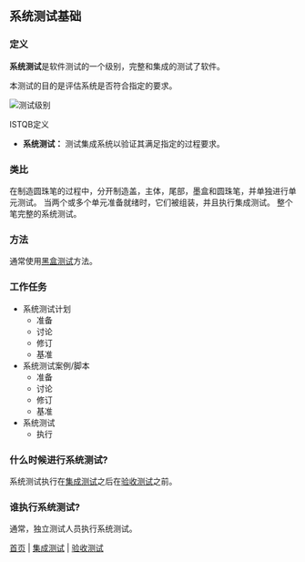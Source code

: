 ## 系统测试基础

### 定义

**系统测试**是软件测试的一个级别，完整和集成的测试了软件。

本测试的目的是评估系统是否符合指定的要求。

![测试级别](https://mmbiz.qlogo.cn/mmbiz_jpg/4iaE7bB4HCjcUdtgiaNZ9yFpnHY3UBp7VfBrgf6feiaj26dq0pRDfWGORkECCtGaOYGN4YLS4ibnUpnCKHrEic2Y4Ww/0?wx_fmt=jpeg)


ISTQB定义

* **系统测试：** 测试集成系统以验证其满足指定的过程要求。

### 类比

在制造圆珠笔的过程中，分开制造盖，主体，尾部，墨盒和圆珠笔，并单独进行单元测试。 当两个或多个单元准备就绪时，它们被组装，并且执行集成测试。 整个笔完整的系统测试。

### 方法

通常使用[黑盒测试](黑盒测试.md)方法。

### 工作任务

* 系统测试计划
	- 准备
	- 讨论
	- 修订
	- 基准
* 系统测试案例/脚本
	- 准备
	- 讨论
	- 修订
	- 基准
* 系统测试
	- 执行
	
### 什么时候进行系统测试?


系统测试执行在[集成测试](集成测试.md)之后在[验收测试](验收测试.md)之前。

### 谁执行系统测试?

通常，独立测试人员执行系统测试。

[首页](index.md)  |  [集成测试](集成测试.md)  |  [验收测试](验收测试.md) 
